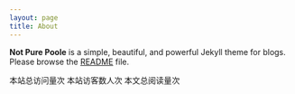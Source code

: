 ```yaml
---
layout: page
title: About
---
```


**Not Pure Poole** is a simple, beautiful, and powerful Jekyll theme for blogs. Please browse the [README](https://github.com/New-lay/New-lay.github.io/blob/main/README.md) file.
<br>

<script async src="//busuanzi.ibruce.info/busuanzi/2.3/busuanzi.pure.mini.js"></script>
本站总访问量<span id="busuanzi_value_site_pv"></span>次
本站访客数<span id="busuanzi_value_site_uv"></span>人次
本文总阅读量<span id="busuanzi_value_page_pv"></span>次
